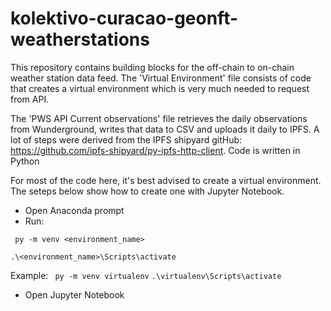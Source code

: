 # kolektivo-curacao-geonft-weatherstations
This repository contains building blocks for the off-chain to on-chain weather station data feed. The 'Virtual Environment' file consists of code that creates a virtual environment which is very much needed to request from API. 

The 'PWS API Current observations' file retrieves the daily observations from Wunderground, writes that data to CSV and uploads it daily to IPFS. A lot of steps were derived from the IPFS shipyard gitHub: https://github.com/ipfs-shipyard/py-ipfs-http-client.
Code is written in Python

For most of the code here, it's best advised to create a virtual environment. The seteps below show how to create one with Jupyter Notebook.
- Open Anaconda prompt
- Run:
 
``` py -m venv <environment_name>```

 ``` .\<environment_name>\Scripts\activate ```
 
 Example:
 ``` py -m venv virtualenv```
 ``` .\virtualenv\Scripts\activate ```
 
 
 
 
- Open Jupyter Notebook
 
  
